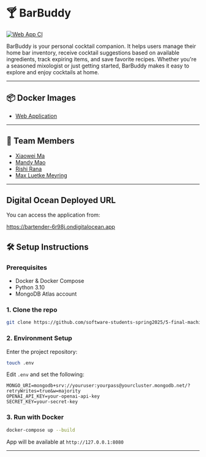 
# 🍸 BarBuddy

[![Web App CI](https://github.com/software-students-spring2025/5-final-machine-not-learning/actions/workflows/webci.yml/badge.svg)](https://github.com/software-students-spring2025/5-final-machine-not-learning/actions/workflows/webci.yml)

BarBuddy is your personal cocktail companion. It helps users manage their home bar inventory, receive cocktail suggestions based on available ingredients, track expiring items, and save favorite recipes. Whether you're a seasoned mixologist or just getting started, BarBuddy makes it easy to explore and enjoy cocktails at home.

---
## 📦 Docker Images
- [Web Application](https://hub.docker.com/repository/docker/williamma205/webapp/general)

---

## 👥 Team Members

- [Xiaowei Ma](https://github.com/maxiaowei)
- [Mandy Mao](https://github.com/WillliamMa)
- [Rishi Rana](https://github.com/Rishi-Rana1)
- [Max Luetke Meyring](https://github.com/maxlmeyring)

---

## Digital Ocean Deployed URL

You can access the application from:

https://bartender-6r98j.ondigitalocean.app

## 🛠️ Setup Instructions

### Prerequisites

- Docker & Docker Compose
- Python 3.10
- MongoDB Atlas account

### 1. Clone the repo

```bash
git clone https://github.com/software-students-spring2025/5-final-machine-not-learning.git
```

### 2. Environment Setup

Enter the project repository:

```bash
touch .env
```

Edit `.env` and set the following:

```
MONGO_URI=mongodb+srv://youruser:yourpass@yourcluster.mongodb.net/?retryWrites=true&w=majority
OPENAI_API_KEY=your-openai-api-key
SECRET_KEY=your-secret-key
```

### 3. Run with Docker

```bash
docker-compose up --build
```

App will be available at `http://127.0.0.1:8080`

---